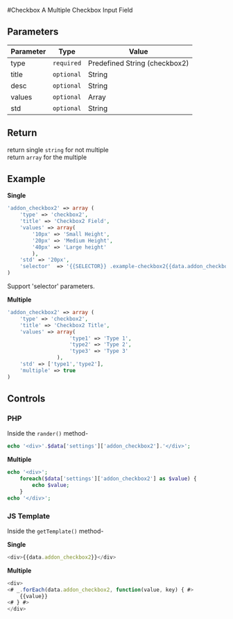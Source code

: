 
#Checkbox
A Multiple Checkbox Input Field

## Parameters
Parameter | Type | Value
--- | --- | ---
type | `required` | Predefined String (checkbox2)
title | `optional` | String
desc | `optional` | String
values | `optional` | Array
std | `optional` | String

## Return
return single `string` for not multiple  
return `array` for the multiple

## Example
**Single**
```php
'addon_checkbox2' => array (
    'type' => 'checkbox2',
    'title' => 'Checkbox2 Field',
    'values' => array(
		'10px' => 'Small Height',
		'20px' => 'Medium Height',
		'40px' => 'Large height'
	    ),
    'std' => '20px',
    'selector'	=> '{{SELECTOR}} .example-checkbox2{{data.addon_checkbox2}}'
)
```
Support 'selector' parameters.


**Multiple**
```php
'addon_checkbox2' => array (
    'type' => 'checkbox2',
    'title' => 'Checkbox2 Title',
    'values' => array(
                    'type1' => 'Type 1',
                    'type2' => 'Type 2',
                    'type3' => 'Type 3'
                ),
    'std' => ['type1','type2'],
    'multiple' => true
)
```

## Controls
### PHP
Inside the `rander()` method-
```php
echo '<div>'.$data['settings']['addon_checkbox2'].'</div>';

```

**Multiple**
```php
echo '<div>';
    foreach($data['settings']['addon_checkbox2'] as $value) {
        echo $value;
    }
echo '</div>';
```

### JS Template
Inside the `getTemplate()` method-

**Single**
```js
<div>{{data.addon_checkbox2}}</div>

```

**Multiple**
```js
<div>
<# _.forEach(data.addon_checkbox2, function(value, key) { #>
    {{value}}
<# } #>
</div>

```
